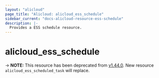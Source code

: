 ```yaml
---
layout: "alicloud"
page_title: "Alicloud: alicloud_ess_schedule"
sidebar_current: "docs-alicloud-resource-ess-schedule"
description: |-
  Provides a ESS schedule resource.
---
```


# alicloud\_ess\_schedule

-> **NOTE:** This resource has been deprecated from [v1.44.0](https://releases.hashicorp.com/terraform-provider-alicloud/1.44.0/). New resource `alicloud_ess_scheduled_task` will replace.